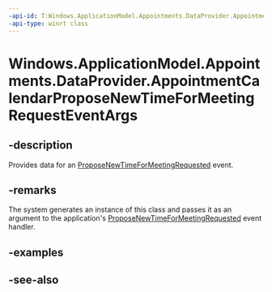 ```yaml
---
-api-id: T:Windows.ApplicationModel.Appointments.DataProvider.AppointmentCalendarProposeNewTimeForMeetingRequestEventArgs
-api-type: winrt class
---
```


<!-- Class syntax.
public class AppointmentCalendarProposeNewTimeForMeetingRequestEventArgs : Windows.ApplicationModel.Appointments.DataProvider.IAppointmentCalendarProposeNewTimeForMeetingRequestEventArgs
-->

# Windows.ApplicationModel.Appointments.DataProvider.AppointmentCalendarProposeNewTimeForMeetingRequestEventArgs

## -description
Provides data for an [ProposeNewTimeForMeetingRequested](appointmentdataproviderconnection_proposenewtimeformeetingrequested.md) event.

## -remarks
The system generates an instance of this class and passes it as an argument to the application's [ProposeNewTimeForMeetingRequested](appointmentdataproviderconnection_proposenewtimeformeetingrequested.md) event handler.

## -examples

## -see-also
